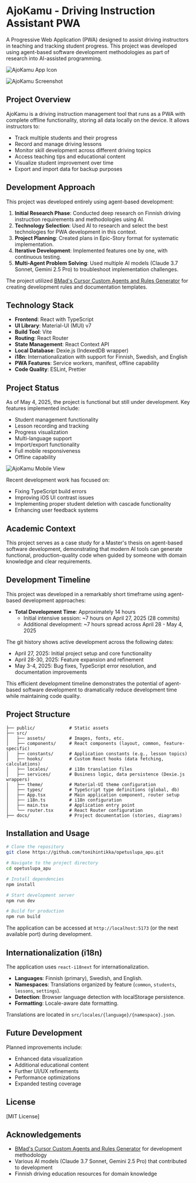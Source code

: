 # AjoKamu - Driving Instruction Assistant PWA

A Progressive Web Application (PWA) designed to assist driving instructors in teaching and tracking student progress. This project was developed using agent-based software development methodologies as part of research into AI-assisted programming.

![AjoKamu App Icon](public/ajokamu-icon.svg)

![AjoKamu Screenshot](docs/Screenshot%202025-04-28%20at%2016.20.06.png)

## Project Overview

AjoKamu is a driving instruction management tool that runs as a PWA with complete offline functionality, storing all data locally on the device. It allows instructors to:

- Track multiple students and their progress
- Record and manage driving lessons
- Monitor skill development across different driving topics
- Access teaching tips and educational content
- Visualize student improvement over time
- Export and import data for backup purposes

## Development Approach

This project was developed entirely using agent-based development:

1. **Initial Research Phase**: Conducted deep research on Finnish driving instruction requirements and methodologies using AI.
2. **Technology Selection**: Used AI to research and select the best technologies for PWA development in this context.
3. **Project Planning**: Created plans in Epic-Story format for systematic implementation.
4. **Iterative Development**: Implemented features one by one, with continuous testing.
5. **Multi-Agent Problem Solving**: Used multiple AI models (Claude 3.7 Sonnet, Gemini 2.5 Pro) to troubleshoot implementation challenges.

The project utilized [BMad's Cursor Custom Agents and Rules Generator](https://github.com/bmadcode/cursor-custom-agents-rules-generator) for creating development rules and documentation templates.

## Technology Stack

- **Frontend**: React with TypeScript
- **UI Library**: Material-UI (MUI) v7
- **Build Tool**: Vite
- **Routing**: React Router
- **State Management**: React Context API
- **Local Database**: Dexie.js (IndexedDB wrapper)
- **i18n**: Internationalization with support for Finnish, Swedish, and English
- **PWA Features**: Service workers, manifest, offline capability
- **Code Quality**: ESLint, Prettier

## Project Status

As of May 4, 2025, the project is functional but still under development. Key features implemented include:

- Student management functionality
- Lesson recording and tracking
- Progress visualization
- Multi-language support
- Import/export functionality
- Full mobile responsiveness
- Offline capability

![AjoKamu Mobile View](docs/Screenshot%202025-04-30%20at%2015.40.02.png)

Recent development work has focused on:
- Fixing TypeScript build errors
- Improving iOS UI contrast issues
- Implementing proper student deletion with cascade functionality
- Enhancing user feedback systems

## Academic Context

This project serves as a case study for a Master's thesis on agent-based software development, demonstrating that modern AI tools can generate functional, production-quality code when guided by someone with domain knowledge and clear requirements.

## Development Timeline

This project was developed in a remarkably short timeframe using agent-based development approaches:

- **Total Development Time**: Approximately 14 hours
  - Initial intensive session: ~7 hours on April 27, 2025 (28 commits)
  - Additional development: ~7 hours spread across April 28 - May 4, 2025

The git history shows active development across the following dates:
- April 27, 2025: Initial project setup and core functionality
- April 28-30, 2025: Feature expansion and refinement
- May 3-4, 2025: Bug fixes, TypeScript error resolution, and documentation improvements

This efficient development timeline demonstrates the potential of agent-based software development to dramatically reduce development time while maintaining code quality.

## Project Structure

```
├── public/             # Static assets
├── src/
│   ├── assets/         # Images, fonts, etc.
│   ├── components/     # React components (layout, common, feature-specific)
│   ├── constants/      # Application constants (e.g., lesson topics)
│   ├── hooks/          # Custom React hooks (data fetching, calculations)
│   ├── locales/        # i18n translation files
│   ├── services/       # Business logic, data persistence (Dexie.js wrappers)
│   ├── theme/          # Material-UI theme configuration
│   ├── types/          # TypeScript type definitions (global, db)
│   ├── App.tsx         # Main application component, router setup
│   ├── i18n.ts         # i18n configuration
│   ├── main.tsx        # Application entry point
│   └── router.tsx      # React Router configuration
├── docs/               # Project documentation (stories, diagrams)
```

## Installation and Usage

```bash
# Clone the repository
git clone https://github.com/tonihintikka/opetuslupa_apu.git

# Navigate to the project directory
cd opetuslupa_apu

# Install dependencies
npm install

# Start development server
npm run dev

# Build for production
npm run build
```

The application can be accessed at `http://localhost:5173` (or the next available port) during development.

## Internationalization (i18n)

The application uses `react-i18next` for internationalization.

- **Languages**: Finnish (primary), Swedish, and English.
- **Namespaces**: Translations organized by feature (`common`, `students`, `lessons`, `settings`).
- **Detection**: Browser language detection with localStorage persistence.
- **Formatting**: Locale-aware date formatting.

Translations are located in `src/locales/{language}/{namespace}.json`.

## Future Development

Planned improvements include:
- Enhanced data visualization
- Additional educational content
- Further UI/UX refinements
- Performance optimizations
- Expanded testing coverage

## License

[MIT License]

## Acknowledgements

- [BMad's Cursor Custom Agents and Rules Generator](https://github.com/bmadcode/cursor-custom-agents-rules-generator) for development methodology
- Various AI models (Claude 3.7 Sonnet, Gemini 2.5 Pro) that contributed to development
- Finnish driving education resources for domain knowledge
